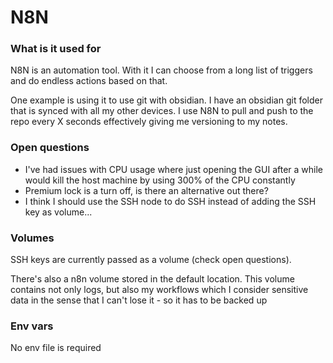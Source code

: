 # N8N

### What is it used for

N8N is an automation tool. With it I can choose from a long list of triggers and do endless actions based on that.

One example is using it to use git with obsidian. I have an obsidian git folder that is synced with all my other devices. I use N8N to pull and push to the repo every X seconds effectively giving me versioning to my notes.


### Open questions

- I've had issues with CPU usage where just opening the GUI after a while would kill the host machine by using 300% of the CPU constantly
- Premium lock is a turn off, is there an alternative out there?
- I think I should use the SSH node to do SSH instead of adding the SSH key as volume...

### Volumes

SSH keys are currently passed as a volume (check open questions).

There's also a n8n volume stored in the default location. This volume contains not only logs, but also my workflows which I consider sensitive data in the sense that I can't lose it - so it has to be backed up

### Env vars

No env file is required